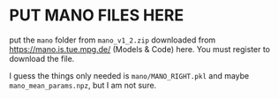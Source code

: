# PUT MANO FILES HERE

put the `mano` folder from `mano_v1_2.zip` downloaded from https://mano.is.tue.mpg.de/ (Models & Code) here. You must register to download the file.

I guess the things only needed is `mano/MANO_RIGHT.pkl` and maybe `mano_mean_params.npz`, but I am not sure.
